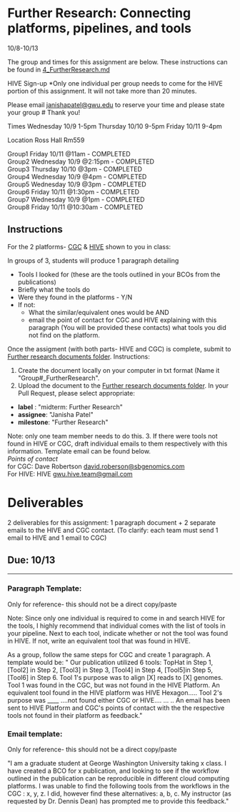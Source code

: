 Further Research: Connecting platforms, pipelines, and tools
===================================
10/8-10/13

The group and times for this assignment are below. These instructions can be found in [4_FurtherResearch.md](https://github.com/biocompute-objects/GW-SMHS-BIOC6223/blob/master/docs/4_FurtherResearch.md)

HIVE Sign-up *Only one individual per group needs to come for the HIVE portion of this assignment. It will not take more than 20 minutes.

Please email janishapatel@gwu.edu to reserve your time and please state your group # Thank you!

Times
Wednesday 10/9 1-5pm
Thursday 10/10 9-5pm
Friday 10/11 9-4pm

Location
Ross Hall Rm559

Group1 Friday 10/11 @11am - COMPLETED  
Group2 Wednesday 10/9 @2:15pm - COMPLETED      
Group3 Thursday 10/10 @3pm - COMPLETED   
Group4 Wednesday 10/9 @4pm  - COMPLETED  
Group5 Wednesday 10/9 @3pm  - COMPLETED      
Group6 Friday 10/11 @1:30pm - COMPLETED      
Group7 Wednesday 10/9 @1pm - COMPLETED    
Group8 Friday 10/11 @10:30am - COMPLETED


## Instructions

For the 2 platforms- [CGC](http://cgc.sbgenomics.com) & [HIVE](https://hive.biochemistry.gwu.edu/dna.cgi?cmd=home) shown to you in class: 

In groups of 3, students will produce 1 paragraph detailing
* Tools I looked for (these are the tools outlined in your BCOs from the publications)
* Briefly what the tools do
* Were they found in the platforms - Y/N
* If not: 
    * What the similar/equivalent ones would be AND
    * email the point of contact for CGC and HIVE explaining with this paragraph (You will be provided these contacts) what tools you did not find on the platform. 

Once the assigment (with both parts- HIVE and CGC) is complete, submit to [Further research documents folder](https://github.com/biocompute-objects/GW-SMHS-BIOC6223). Instructions:
   1. Create the document locally on your computer in txt format (Name it "Group#_FurtherResearch". 
   2. Upload the document to the [Further research documents folder](https://github.com/biocompute-objects/GW-SMHS-BIOC6223).
   In your Pull Request, please select appropriate:
  * **label** : "midterm: Further Research"
  * **assignee**: "Janisha Patel"
  * **milestone**: "Further Research"
  
  Note: only one team member needs to do this.
  3. If there were tools not found in HIVE or CGC, draft individual emails to them respectively with this information. Template email can be found below.  
  *Points of contact*      
  for CGC: Dave Robertson <david.roberson@sbgenomics.com>       
  For HIVE: HIVE <gwu.hive.team@gmail.com>      
 

# Deliverables
2 deliverables for this assignment: 1 paragraph document + 2 separate emails to the HIVE and CGC contact. (To clarify: each team must send 1 email to HIVE and 1 email to CGC)
## Due: 10/13

------      

### Paragraph Template:   
Only for reference- this should not be a direct copy/paste

Note: Since only one individual is required to come in and search HIVE for the tools, I highly recommend that individual comes with the list of tools in your pipeline. Next to each tool, indicate whether or not the tool was found in HIVE. If not, write an equivalent tool that was found in HIVE. 

As a group, follow the same steps for CGC and create 1 paragraph. A template would be:
  " Our publication utilized 6 tools:  TopHat in Step 1,  [Tool2] in Step 2, [Tool3] in Step 3, [Tool4] in Step 4, [Tool5]in Step 5, [Tool6] in Step 6. Tool 1's purpose was to align [X] reads to [X] genomes. Tool 1 was found in the CGC, but was not found in the HIVE Platform. An equivalent tool found in the HIVE platform was HIVE Hexagon..... Tool 2's purpose was ____ ....not found either CGC or HIVE.... 
  ... .. 
An email has been sent to HIVE Platform and CGC's points of contact with the the respective tools not found in their platform as feedback."
  
### Email template: 
Only for reference- this should not be a direct copy/paste

"I am a graduate student at George Washington University taking x class. I have created a BCO for x publication, and looking to see if the workflow outlined in the publication can be reproducible in different cloud computing platforms.  I was unable to find the following tools from the workflows in the CGC : x, y, z. I did, however find these alternatives: a, b, c. My instructor (as requested by Dr. Dennis Dean) has prompted me to provide this feedback."
